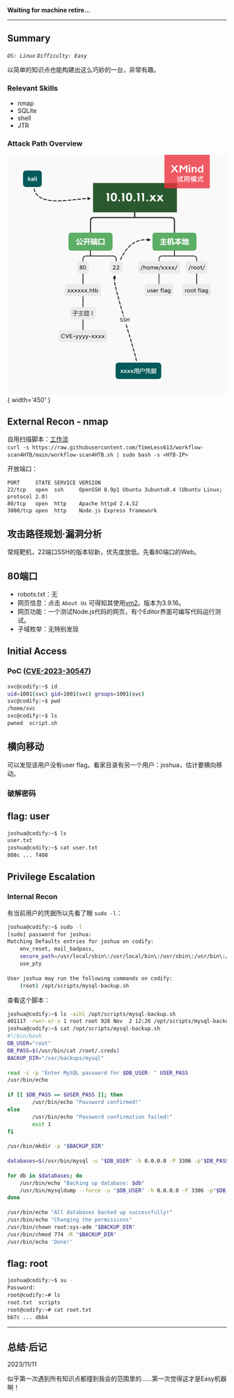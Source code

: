 **Waiting for machine retire...**

---

## Summary

*`OS: Linux` `Difficulty: Easy`*

以简单的知识点也能构建出这么巧妙的一台，非常有趣。

### Relevant Skills

- nmap
- SQLite
- shell
- JTR


### Attack Path Overview

![attack-path](./AttackPath/HTB-template.png){ width='450' }


## External Recon - nmap

自用扫描脚本：[工作流](https://github.com/TimeLess613/workflow-scan4HTB/blob/main/workflow-scan4HTB.sh)  
`curl -s https://raw.githubusercontent.com/TimeLess613/workflow-scan4HTB/main/workflow-scan4HTB.sh | sudo bash -s <HTB-IP>`

开放端口：
```
PORT     STATE SERVICE VERSION
22/tcp   open  ssh     OpenSSH 8.9p1 Ubuntu 3ubuntu0.4 (Ubuntu Linux; protocol 2.0)
80/tcp   open  http    Apache httpd 2.4.52
3000/tcp open  http    Node.js Express framework
```

## 攻击路径规划·漏洞分析

常规靶机，22端口SSH的版本较新，优先度放低。先看80端口的Web。


## 80端口

- robots.txt：无
- 网页信息：点击 `About Us` 可得知其使用[vm2](https://github.com/patriksimek/vm2/releases/tag/3.9.16)。版本为3.9.16。
- 网页功能：一个测试Node.js代码的网页，有个Editor界面可编写代码运行测试。
- 子域枚举：无特别发现


## Initial Access

### PoC ([CVE-2023-30547](https://security.snyk.io/vuln/SNYK-JS-VM2-5426093))


```bash
svc@codify:~$ id
uid=1001(svc) gid=1001(svc) groups=1001(svc)
svc@codify:~$ pwd
/home/svc
svc@codify:~$ ls
pwned  script.sh
```

## 横向移动

可以发现该用户没有user flag。看家目录有另一个用户：joshua，估计要横向移动。


### 破解密码


## flag: user

```bash
joshua@codify:~$ ls
user.txt
joshua@codify:~$ cat user.txt 
808c ... f408
```


## Privilege Escalation

### Internal Recon

有当前用户的凭据所以先看了眼 `sudo -l`：

```bash
joshua@codify:~$ sudo -l
[sudo] password for joshua: 
Matching Defaults entries for joshua on codify:
    env_reset, mail_badpass,
    secure_path=/usr/local/sbin\:/usr/local/bin\:/usr/sbin\:/usr/bin\:/sbin\:/bin\:/snap/bin,
    use_pty

User joshua may run the following commands on codify:
    (root) /opt/scripts/mysql-backup.sh
```

查看这个脚本：

```bash
joshua@codify:~$ ls -aihl /opt/scripts/mysql-backup.sh
401117 -rwxr-xr-x 1 root root 928 Nov  2 12:26 /opt/scripts/mysql-backup.sh
joshua@codify:~$ cat /opt/scripts/mysql-backup.sh
#!/bin/bash
DB_USER="root"
DB_PASS=$(/usr/bin/cat /root/.creds)
BACKUP_DIR="/var/backups/mysql"

read -s -p "Enter MySQL password for $DB_USER: " USER_PASS
/usr/bin/echo

if [[ $DB_PASS == $USER_PASS ]]; then
        /usr/bin/echo "Password confirmed!"
else
        /usr/bin/echo "Password confirmation failed!"
        exit 1
fi

/usr/bin/mkdir -p "$BACKUP_DIR"

databases=$(/usr/bin/mysql -u "$DB_USER" -h 0.0.0.0 -P 3306 -p"$DB_PASS" -e "SHOW DATABASES;" | /usr/bin/grep -Ev "(Database|information_schema|performance_schema)")

for db in $databases; do
    /usr/bin/echo "Backing up database: $db"
    /usr/bin/mysqldump --force -u "$DB_USER" -h 0.0.0.0 -P 3306 -p"$DB_PASS" "$db" | /usr/bin/gzip > "$BACKUP_DIR/$db.sql.gz"
done

/usr/bin/echo "All databases backed up successfully!"
/usr/bin/echo "Changing the permissions"
/usr/bin/chown root:sys-adm "$BACKUP_DIR"
/usr/bin/chmod 774 -R "$BACKUP_DIR"
/usr/bin/echo 'Done!'
```


## flag: root

```bash
joshua@codify:~$ su -
Password: 
root@codify:~# ls
root.txt  scripts
root@codify:~# cat root.txt 
bb7c ... dbb4
```


---

## 总结·后记

2023/11/11

似乎第一次遇到所有知识点都撞到我会的范围里的……第一次觉得这才是Easy机器啊！
